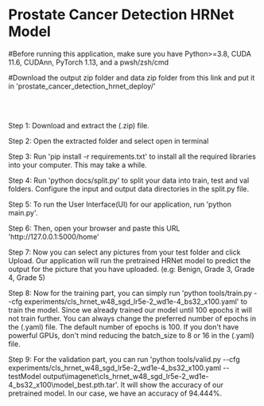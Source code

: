 <!-- HTML Codes by Quackit.com -->
<!DOCTYPE html>
<div class="container">
<h1>Prostate Cancer Detection HRNet Model</h1>
<p>#Before running this application, make sure you have Python>=3.8, CUDA 11.6, CUDAnn, PyTorch 1.13, and a pwsh/zsh/cmd</p>
<p>#Download the output zip folder and data zip folder from this link and put it in 'prostate_cancer_detection_hrnet_deploy/'</p>
<br><br>
<p>Step 1: Download and extract the (.zip) file.</p>
<p>Step 2: Open the extracted folder and select open in terminal</p>
<p>Step 3: Run 'pip install -r requirements.txt' to install all the required libraries into your computer. This may take a while.</p>
<p>Step 4: Run 'python docs/split.py' to split your data into train, test and val folders. Configure the input and output data directories in the split.py file.</p>
<p>Step 5: To run the User Interface(UI) for our application, run 'python main.py'.</p>
<p>Step 6: Then, open your browser and paste this URL 'http://127.0.0.1:5000/home'</p>
<p>Step 7: Now you can select any pictures from your test folder and click Upload. Our application will run the pretrained HRNet model to predict the output for the picture that you have uploaded. (e.g: Benign, Grade 3, Grade 4, Grade 5)</p>
<p>Step 8: Now for the training part, you can simply run 'python tools/train.py --cfg experiments/cls_hrnet_w48_sgd_lr5e-2_wd1e-4_bs32_x100.yaml' to train the model. Since we already trained our model until 100 epochs it will not train further. You can always change the preferred number of epochs in the (.yaml) file. The default number of epochs is 100. If you don't have powerful GPUs, don't mind reducing the batch_size to 8 or 16 in the (.yaml) file.</p>
<p>Step 9: For the validation part, you can run 'python tools/valid.py --cfg experiments/cls_hrnet_w48_sgd_lr5e-2_wd1e-4_bs32_x100.yaml --testModel output\imagenet\cls_hrnet_w48_sgd_lr5e-2_wd1e-4_bs32_x100\model_best.pth.tar'. It will show the accuracy of our pretrained model. In our case, we have an accuracy of 94.444%.</p>
</div>
